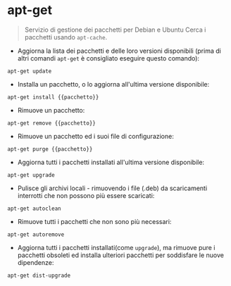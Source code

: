 # apt-get

> Servizio di gestione dei pacchetti per Debian e Ubuntu
> Cerca i pacchetti usando `apt-cache`.

- Aggiorna la lista dei pacchetti e delle loro versioni disponibili (prima di altri comandi `apt-get` è consigliato eseguire questo comando):

`apt-get update`

- Installa un pacchetto, o lo aggiorna all'ultima versione disponibile:

`apt-get install {{pacchetto}}`

- Rimuove un pacchetto:

`apt-get remove {{pacchetto}}`

- Rimuove un pacchetto ed i suoi file di configurazione:

`apt-get purge {{pacchetto}}`

- Aggiorna tutti i pacchetti installati all'ultima versione disponibile:

`apt-get upgrade`

- Pulisce gli archivi locali - rimuovendo i file (.deb) da scaricamenti interrotti che non possono più essere scaricati:

`apt-get autoclean`

- Rimuove tutti i pacchetti che non sono più necessari:

`apt-get autoremove`

- Aggiorna tutti i pacchetti installati(come `upgrade`), ma rimuove pure i pacchetti obsoleti ed installa ulteriori pacchetti per soddisfare le nuove dipendenze:

`apt-get dist-upgrade`
